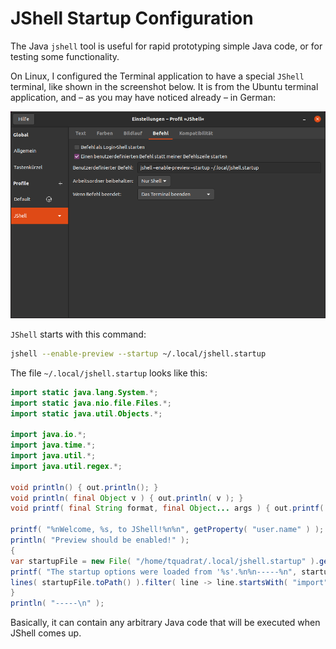 # JShell Startup Configuration

The Java `jshell` tool is useful for rapid prototyping simple Java code, or for testing some functionality.

On Linux, I configured the Terminal application to have a special `JShell` terminal, like shown in the screenshot below. It is from the Ubuntu terminal application, and – as you may have noticed already – in German:

![Terminal Configuration](TerminalConfiguration.png)

`JShell` starts with this command:

```bash
jshell --enable-preview --startup ~/.local/jshell.startup
```

The file `~/.local/jshell.startup` looks like this:

```Java
import static java.lang.System.*;
import static java.nio.file.Files.*;
import static java.util.Objects.*;

import java.io.*;
import java.time.*;
import java.util.*;
import java.util.regex.*;

void println() { out.println(); }
void println( final Object v ) { out.println( v ); }
void printf( final String format, final Object... args ) { out.printf( format, args ); }

printf( "%nWelcome, %s, to JShell!%n%n", getProperty( "user.name" ) );
println( "Preview should be enabled!" );
{
var startupFile = new File( "/home/tquadrat/.local/jshell.startup" ).getCanonicalFile().getAbsoluteFile();
printf( "The startup options were loaded from '%s'.%n%n-----%n", startupFile.getAbsolutePath() );
lines( startupFile.toPath() ).filter( line -> line.startsWith( "import" ) ).forEach( out::println );
}
println( "-----\n" );
```
Basically, it can contain any arbitrary Java code that will be executed when JShell comes up.
